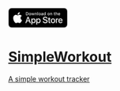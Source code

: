 <a href="https://www.google.com/"><img src="/images/AppStoreDownloadBadge.jpg" height="40">

# SimpleWorkout
A simple workout tracker
